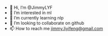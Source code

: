 - 👋 Hi, I’m @JimmyLYF
- 👀 I’m interested in ml
- 🌱 I’m currently learning nlp
- 💞️ I’m looking to collaborate on github
- 📫 How to reach me jimmy.liyifeng@gmail.com

<!---
JimmyLYF/JimmyLYF is a ✨ special ✨ repository because its `README.md` (this file) appears on your GitHub profile.
You can click the Preview link to take a look at your changes.
--->

